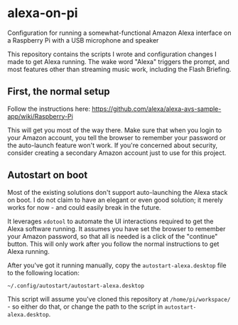 # alexa-on-pi

Configuration for running a somewhat-functional Amazon Alexa interface on a Raspberry Pi with a USB microphone and speaker

This repository contains the scripts I wrote and configuration changes I made to get Alexa running. The wake word "Alexa"
triggers the prompt, and most features other than streaming music work, including the Flash Briefing.

## First, the normal setup

Follow the instructions here: https://github.com/alexa/alexa-avs-sample-app/wiki/Raspberry-Pi

This will get you most of the way there. Make sure that when you login to your Amazon account, you tell the browser
to remember your password or the auto-launch feature won't work. If you're concerned about security, consider creating
a secondary Amazon account just to use for this project.

## Autostart on boot

Most of the existing solutions don't support auto-launching the Alexa stack on boot. I do not claim to have an elegant
or even good solution; it merely works for now - and could easily break in the future.

It leverages `xdotool` to automate the UI interactions required to get the Alexa software running. It assumes you have
set the browser to remember your Amazon password, so that all is needed is a click of the "continue" button. This will
only work after you follow the normal instructions to get Alexa running. 

After you've got it running manually, copy the `autostart-alexa.desktop` file to the following location:

    ~/.config/autostart/autostart-alexa.desktop

This script will assume you've cloned this repository at `/home/pi/workspace/` - so either do that, or change the
path to the script in `autostart-alexa.desktop`.


